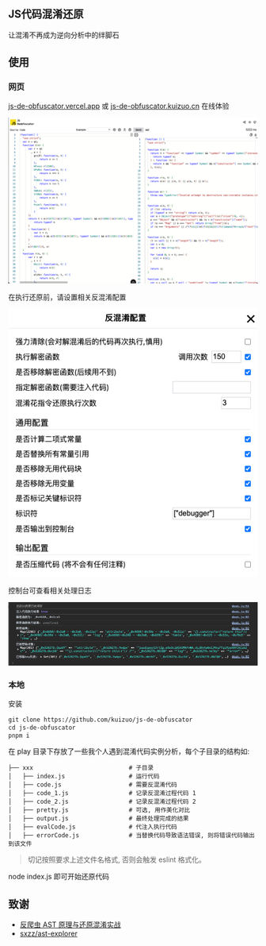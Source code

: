 ## JS代码混淆还原

让混淆不再成为逆向分析中的绊脚石

## 使用

### 网页

[js-de-obfuscator.vercel.app](https://js-de-obfuscator.vercel.app/) 或 [js-de-obfuscator.kuizuo.cn](https://js-de-obfuscator.kuizuo.cn/) 在线体验

![image-1](./images/1.png)

在执行还原前，请设置相关反混淆配置

![image-2](./images/2.png)

控制台可查看相关处理日志

![image-3](./images/3.png)


### 本地

安装

```
git clone https://github.com/kuizuo/js-de-obfuscator
cd js-de-obfuscator
pnpm i
```

在 play 目录下存放了一些我个人遇到混淆代码实例分析，每个子目录的结构如:

```
├── xxx                           # 子目录
│   ├── index.js                  # 运行代码
│   ├── code.js                   # 需要反混淆代码
│   ├── code_1.js                 # 记录反混淆过程代码 1
│   ├── code_2.js                 # 记录反混淆过程代码 2
│   ├── pretty.js                 # 可选, 用作美化对比
│   ├── output.js                 # 最终处理完成的结果
│   ├── evalCode.js               # 代注入执行代码
│   ├── errorCode.js              # 当替换代码导致语法错误, 则将错误代码输出到该文件
```

> 切记按照要求上述文件名格式, 否则会触发 eslint 格式化。

node index.js 即可开始还原代码


## 致谢

- [反爬虫 AST 原理与还原混淆实战](https://book.douban.com/subject/35575838/)
- [sxzz/ast-explorer](https://github.com/sxzz/ast-explorer)

